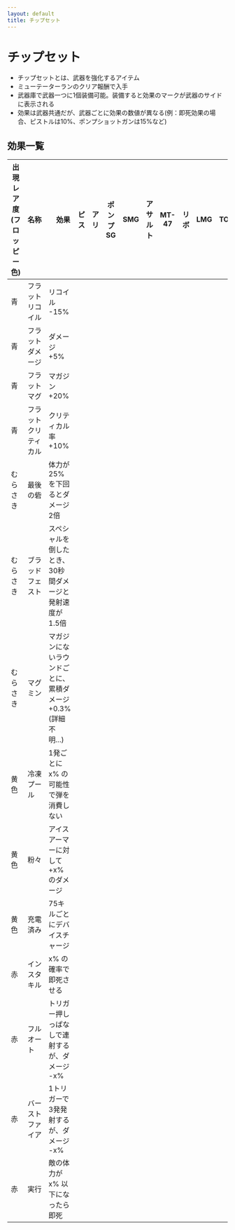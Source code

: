 ```yaml
---
layout: default
title: チップセット
---
```



# チップセット

- チップセットとは、武器を強化するアイテム
- ミューテーターランのクリア報酬で入手
- 武器庫で武器一つに1個装備可能。装備すると効果のマークが武器のサイドに表示される
- 効果は武器共通だが、武器ごとに効果の数値が異なる(例：即死効果の場合、ピストルは10%、ポンプショットガンは15%など)


## 効果一覧

| 出現レア度<br>(フロッピー色) | 名称 |　効果| ピス | アリ | ポンプSG | SMG | アサルト | MT-47 | リボ | LMG | TOM | 自動SG |
|----|----|----|----|----|----|----|----|----|----|----|----|----|
| 青 | フラットリコイル | リコイル -15% |
| 青 | フラットダメージ | ダメージ +5% |
| 青 | フラットマグ | マガジン +20% |
| 青 | フラットクリティカル | クリティカル率 +10% |
| むらさき | 最後の砦 | 体力が25%を下回るとダメージ2倍 |
| むらさき | ブラッドフェスト | スペシャルを倒したとき、30秒間ダメージと発射速度が1.5倍 |
| むらさき | マグミン | マガジンにないラウンドごとに、累積ダメージ +0.3% (詳細不明...) |
| 黄色 | 冷凍プール | 1発ごとに x% の可能性で弾を消費しない |
| 黄色 | 粉々 | アイスアーマーに対して +x% のダメージ |
| 黄色 | 充電済み | 75キルごとにデバイスチャージ |
| 赤 | インスタキル | x% の確率で即死させる |
| 赤 | フルオート | トリガー押しっぱなしで連射するが、ダメージ -x% |
| 赤 | バーストファイア | 1トリガーで3発発射するが、ダメージ -x% |
| 赤 | 実行 | 敵の体力が x% 以下になったら即死 |
